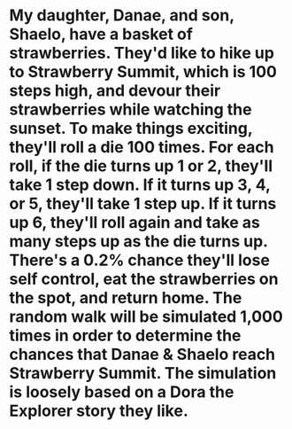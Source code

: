 # My daughter, Danae, and son, Shaelo, have a basket of strawberries. They'd like to hike up to Strawberry Summit, which is 100 steps high, and devour their strawberries while watching the sunset. To make things exciting, they'll roll a die 100 times. For each roll, if the die turns up 1 or 2, they'll take 1 step down. If it turns up 3, 4, or 5, they'll take 1 step up. If it turns up 6, they'll roll again and take as many steps up as the die turns up. There's a 0.2% chance they'll lose self control, eat the strawberries on the spot, and return home. The random walk will be simulated 1,000 times in order to determine the chances that Danae & Shaelo reach Strawberry Summit. The simulation is loosely based on a Dora the Explorer story they like.
